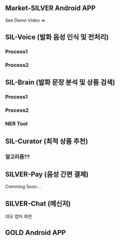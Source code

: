 ## Market-SILVER Android APP
See Demo Video =>

## SIL-Voice (발화 음성 인식 및 전처리)

  ### Process1
  ### Process2

## SIL-Brain (발화 문장 분석 및 상품 검색)

  ### Process1
  ### Process2
  ### NER Tool

## SIL-Curator (최적 상품 추천)

  ### 알고리즘??

## SILVER-Pay (음성 간편 결제)
Comming Soon...

## SILVER-Chat (메신저)
데모 캡처 화면

## GOLD Android APP 
